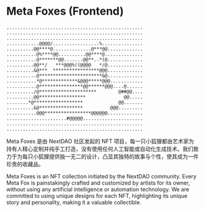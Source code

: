 # Meta Foxes (Frontend)

```
..................................................
..................................................
..................................................
............@@@@/.................%...............
..........@@****@..............@***@@.............
...........@%****@@..........@@****@..............
...........@*******@@.......@@**..*(@.............
..........@@**/   ***@@@%((@@@@   */@.............
..........&@***  *****************@@@.............
...........@***********************&@.............
...........*@*************&@@@*****@@@............
...........@****************@@******@@@....@......
........../@*********************        @##@@....
..........@@*****************              @@.....
........*@******************             @@.......
..........&@****************          @@@.........
...........@@@*****************@@@@@@.............
......................#@@@@@......................
..................................................
..................................................
```

Meta Foxes 是由 NextDAO 社区发起的 NFT 项目，每一只小狐狸都由艺术家为持有人精心定制并纯手工打造，没有使用任何人工智能或自动化生成技术。我们致力于为每只小狐狸提供独一无二的设计，凸显其独特的故事与个性，使其成为一件珍贵的收藏品。

Meta Foxes is an NFT collection initiated by the NextDAO community. Every Meta Fox is painstakingly crafted and customized by artists for its owner, without using any artificial intelligence or automation technology. We are committed to using unique designs for each NFT, highlighting its unique story and personality, making it a valuable collectible.
